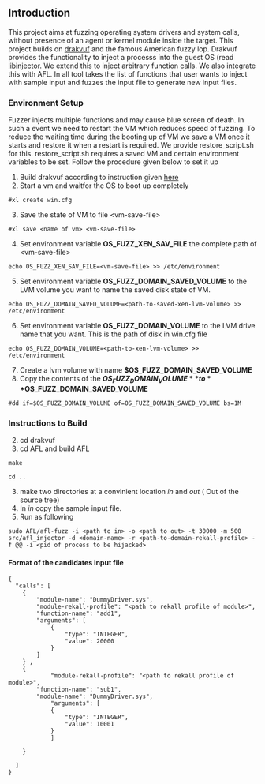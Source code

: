 ## Introduction
This project aims at fuzzing operating system drivers and system calls, without presence of an agent or kernel module inside the target. This project builds on [drakvuf](https://drakvuf.com) and the famous American fuzzy lop. Drakvuf provides the functionality to inject a processs into the guest OS (read [libinjector](https://youtu.be/0Dk5RehrA-Q). We extend this to inject arbitrary function calls. We also integrate this with AFL. In all tool takes the list of functions that user wants to inject with sample input and fuzzes the input file to generate new input files.

### Environment Setup
Fuzzer injects multiple functions and may cause blue screen of death. In such a event we need to restart the VM which reduces speed of fuzzing. To reduce the waiting time during the booting up of VM we save a VM once it starts and restore it when a restart is required. We provide restore_script.sh for this. restore_script.sh requires a saved VM and certain environment variables to be set. Follow the procedure given below to set it up
1. Build drakvuf according to instruction given [here](https://drakvuf.com/)
2. Start a vm and waitfor the OS to boot up completely
```
#xl create win.cfg
```
3. Save the state of VM to file \<vm-save-file\>
```
#xl save <name of vm> <vm-save-file>
```
4. Set environment variable **OS_FUZZ_XEN_SAV_FILE** the complete path of \<vm-save-file\>
```
echo OS_FUZZ_XEN_SAV_FILE=<vm-save-file> >> /etc/environment
```
5. Set environment variable **OS_FUZZ_DOMAIN_SAVED_VOLUME** to the LVM volume you want to name the saved disk state of VM.
```
echo OS_FUZZ_DOMAIN_SAVED_VOLUME=<path-to-saved-xen-lvm-volume> >> /etc/environment
```
6. Set environment variable **OS_FUZZ_DOMAIN_VOLUME** to the LVM drive name that you want. This is the path of disk in win.cfg file
```
echo OS_FUZZ_DOMAIN_VOLUME=<path-to-xen-lvm-volume> >> /etc/environment
```
7. Create a lvm volume with name **$OS_FUZZ_DOMAIN_SAVED_VOLUME**
8. Copy the contents of the **$OS_FUZZ_DOMAIN_VOLUME** to **$OS_FUZZ_DOMAIN_SAVED_VOLUME**
```
#dd if=$OS_FUZZ_DOMAIN_VOLUME of=OS_FUZZ_DOMAIN_SAVED_VOLUME bs=1M
```

### Instructions to Build

2. cd drakvuf 
3. cd AFL and build AFL

  `make`

  `cd ..`
  
3. make two directories at a convinient location *in* and *out* ( Out of the source tree)
4. In *in* copy the sample input file. 
5. Run as following

  `sudo AFL/afl-fuzz -i <path to in> -o <path to out> -t 30000 -m 500 src/afl_injector -d <domain-name> -r <path-to-domain-rekall-profile> -f @@ -i <pid of process to be hijacked>`
  
#### Format of the candidates input file
```
{
  "calls": [
	{
		"module-name": "DummyDriver.sys",
		"module-rekall-profile": "<path to rekall profile of module>",
		"function-name": "add1",
		"arguments": [
			{
				"type": "INTEGER",
				"value": 20000
			}
		]
	} ,
	{  
	      	"module-rekall-profile": "<path to rekall profile of module>",
		"function-name": "sub1",
		"module-name": "DummyDriver.sys",				
	      	"arguments": [
			{
		  		"type": "INTEGER",
		  		"value": 10001
			}
	      	]

	}
     
  ]
}
```
